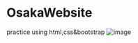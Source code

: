 # OsakaWebsite
practice using html,css&bootstrap
![image](https://github.com/NourAlaassarr/OsakaWebsite/assets/104293377/4573414b-bc92-42b9-80a9-776421127316)
